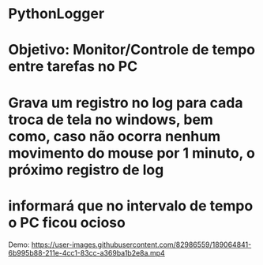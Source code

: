 # PythonLogger
# Objetivo: Monitor/Controle de tempo entre tarefas no PC
# Grava um registro no log para cada troca de tela no windows, bem como, caso não ocorra nenhum movimento do mouse por 1 minuto, o próximo registro de log
# informará que no intervalo de tempo o PC ficou ocioso

Demo:
https://user-images.githubusercontent.com/82986559/189064841-6b995b88-211e-4cc1-83cc-a369ba1b2e8a.mp4

